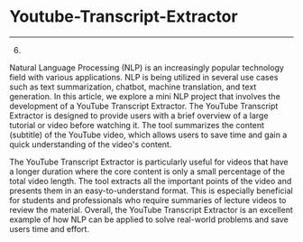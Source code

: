 # Youtube-Transcript-Extractor
---
6.
Natural Language Processing (NLP) is an increasingly popular technology field with various applications. NLP is being utilized in several use cases such as text summarization, chatbot, machine translation, and text generation. In this article, we explore a mini NLP project that involves the development of a YouTube Transcript Extractor. The YouTube Transcript Extractor is designed to provide users with a brief overview of a large tutorial or video before watching it. The tool summarizes the content (subtitle) of the YouTube video, which allows users to save time and gain a quick understanding of the video's content.

The YouTube Transcript Extractor is particularly useful for videos that have a longer duration where the core content is only a small percentage of the total video length. The tool extracts all the important points of the video and presents them in an easy-to-understand format. This is especially beneficial for students and professionals who require summaries of lecture videos to review the material. Overall, the YouTube Transcript Extractor is an excellent example of how NLP can be applied to solve real-world problems and save users time and effort.

